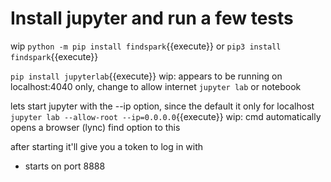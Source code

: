 # Install jupyter and run a few tests

wip `python -m pip install findspark`{{execute}}
or `pip3 install findspark`{{execute}}

`pip install jupyterlab`{{execute}}
wip: appears to be running on localhost:4040 only, change to allow internet
`jupyter lab` or  notebook

lets start jupyter with the --ip option, since the default it only for localhost
`jupyter lab --allow-root --ip=0.0.0.0`{{execute}}
wip: cmd automatically opens a browser (lync) find option to this


after starting it'll give you a token to log in with

- starts on port 8888
